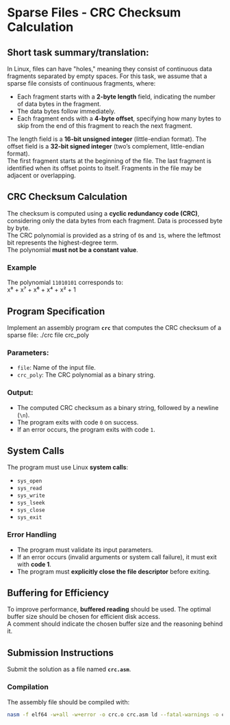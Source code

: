 # Sparse Files - CRC Checksum Calculation

## Short task summary/translation:

In Linux, files can have "holes," meaning they consist of continuous data fragments separated by empty spaces. For this task, we assume that a sparse file consists of continuous fragments, where:

- Each fragment starts with a **2-byte length** field, indicating the number of data bytes in the fragment.
- The data bytes follow immediately.
- Each fragment ends with a **4-byte offset**, specifying how many bytes to skip from the end of this fragment to reach the next fragment.

The length field is a **16-bit unsigned integer** (little-endian format). The offset field is a **32-bit signed integer** (two’s complement, little-endian format).  
The first fragment starts at the beginning of the file. The last fragment is identified when its offset points to itself. Fragments in the file may be adjacent or overlapping.

## CRC Checksum Calculation

The checksum is computed using a **cyclic redundancy code (CRC)**, considering only the data bytes from each fragment. Data is processed byte by byte.  
The CRC polynomial is provided as a string of `0`s and `1`s, where the leftmost bit represents the highest-degree term.  
The polynomial **must not be a constant value**.

### Example

The polynomial `11010101` corresponds to:  
x⁸ + x⁷ + x⁶ + x⁴ + x² + 1

## Program Specification

Implement an assembly program **`crc`** that computes the CRC checksum of a sparse file:
./crc file crc_poly  

### Parameters:
- `file`: Name of the input file.
- `crc_poly`: The CRC polynomial as a binary string.

### Output:
- The computed CRC checksum as a binary string, followed by a newline (`\n`).
- The program exits with code `0` on success.
- If an error occurs, the program exits with code `1`.

## System Calls

The program must use Linux **system calls**:
- `sys_open`
- `sys_read`
- `sys_write`
- `sys_lseek`
- `sys_close`
- `sys_exit`

### Error Handling

- The program must validate its input parameters.
- If an error occurs (invalid arguments or system call failure), it must exit with **code 1**.
- The program must **explicitly close the file descriptor** before exiting.

## Buffering for Efficiency

To improve performance, **buffered reading** should be used. The optimal buffer size should be chosen for efficient disk access.  
A comment should indicate the chosen buffer size and the reasoning behind it.

## Submission Instructions

Submit the solution as a file named **`crc.asm`**.

### Compilation

The assembly file should be compiled with:

```sh
nasm -f elf64 -w+all -w+error -o crc.o crc.asm ld --fatal-warnings -o crc crc.o
```
